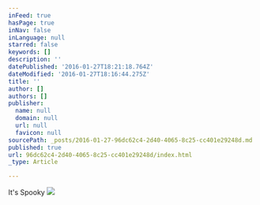 ```yaml
---
inFeed: true
hasPage: true
inNav: false
inLanguage: null
starred: false
keywords: []
description: ''
datePublished: '2016-01-27T18:21:18.764Z'
dateModified: '2016-01-27T18:16:44.275Z'
title: ''
author: []
authors: []
publisher:
  name: null
  domain: null
  url: null
  favicon: null
sourcePath: _posts/2016-01-27-96dc62c4-2d40-4065-8c25-cc401e29248d.md
published: true
url: 96dc62c4-2d40-4065-8c25-cc401e29248d/index.html
_type: Article

---
```

It's Spooky
![](https://the-grid-user-content.s3-us-west-2.amazonaws.com/bc48bba5-00fd-4859-a18a-c83de3cc50a8.gif)
